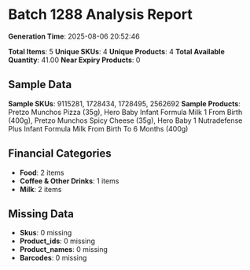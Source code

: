 # Batch 1288 Analysis Report

**Generation Time**: 2025-08-06 20:52:46

**Total Items**: 5
**Unique SKUs**: 4
**Unique Products**: 4
**Total Available Quantity**: 41.00
**Near Expiry Products**: 0

## Sample Data
**Sample SKUs**: 9115281, 1728434, 1728495, 2562692
**Sample Products**: Pretzo Munchos Pizza (35g), Hero Baby Infant Formula Milk 1 From Birth (400g), Pretzo Munchos Spicy Cheese (35g), Hero Baby 1 Nutradefense Plus Infant Formula Milk From Birth To 6 Months (400g)

## Financial Categories
- **Food**: 2 items
- **Coffee & Other Drinks**: 1 items
- **Milk**: 2 items

## Missing Data
- **Skus**: 0 missing
- **Product_ids**: 0 missing
- **Product_names**: 0 missing
- **Barcodes**: 0 missing
